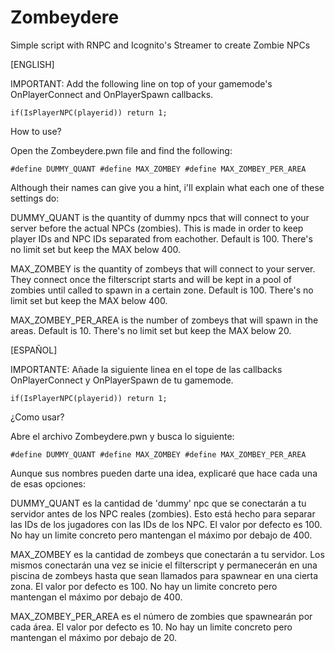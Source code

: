# Zombeydere
Simple script with RNPC and Icognito's Streamer to create Zombie NPCs

[ENGLISH]

IMPORTANT: Add the following line on top of your gamemode's OnPlayerConnect and OnPlayerSpawn callbacks.

`if(IsPlayerNPC(playerid)) return 1;`

How to use?

Open the Zombeydere.pwn file and find the following:

`#define DUMMY_QUANT
#define MAX_ZOMBEY
#define MAX_ZOMBEY_PER_AREA`

Although their names can give you a hint, i'll explain what each one of these settings do:

DUMMY_QUANT is the quantity of dummy npcs that will connect to your server before the actual NPCs (zombies). This is made in order to keep player IDs and NPC IDs separated from eachother. Default is 100. There's no limit set but keep the MAX below 400.

MAX_ZOMBEY is the quantity of zombeys that will connect to your server. They connect once the filterscript starts and will be kept in a pool of zombies until called to spawn in a certain zone. Default is 100. There's no limit set but keep the MAX below 400.

MAX_ZOMBEY_PER_AREA is the number of zombeys that will spawn in the areas. Default is 10. There's no limit set but keep the MAX below 20.

[ESPAÑOL]

IMPORTANTE: Añade la siguiente linea en el tope de las callbacks OnPlayerConnect y OnPlayerSpawn de tu gamemode.

`if(IsPlayerNPC(playerid)) return 1;`

¿Como usar?

Abre el archivo Zombeydere.pwn y busca lo siguiente:

`#define DUMMY_QUANT
#define MAX_ZOMBEY
#define MAX_ZOMBEY_PER_AREA`

Aunque sus nombres pueden darte una idea, explicaré que hace cada una de esas opciones:

DUMMY_QUANT es la cantidad de 'dummy' npc que se conectarán a tu servidor antes de los NPC reales (zombies). Esto está hecho para separar las IDs de los jugadores con las IDs de los NPC. El valor por defecto es 100. No hay un limite concreto pero mantengan el máximo por debajo de 400.

MAX_ZOMBEY es la cantidad de zombeys que conectarán a tu servidor. Los mismos conectarán una vez se inicie el filterscript y permanecerán en una piscina de zombeys hasta que sean llamados para spawnear en una cierta zona. El valor por defecto es 100. No hay un limite concreto pero mantengan el máximo por debajo de 400.

MAX_ZOMBEY_PER_AREA es el número de zombies que spawnearán por cada área. El valor por defecto es 10. No hay un limite concreto pero mantengan el máximo por debajo de 20.
